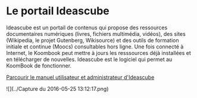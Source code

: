 # Le portail Ideascube

Ideascube est un portail  de contenus qui propose des ressources documentaires numériques \(livres, fichiers multimédia, vidéos\), des sites \(Wikipedia, le projet Gutenberg, Wikisource\) et des outils de formation initiale et continue \(Moocs\) consultables hors ligne. Une fois connecté à Internet, le Koombook peut mettre à jours les resssources déjà installées et en télécharger de nouvelles. Ideascube est le logiciel qui permet au KoomBook de fonctionner.

[Parcourir le manuel utilisateur et administrateur d'Ideascube](https://www.gitbook.com/book/bsf/manuel-ideascube)

![](../Capture du 2016-05-25 13:12:17.png)


